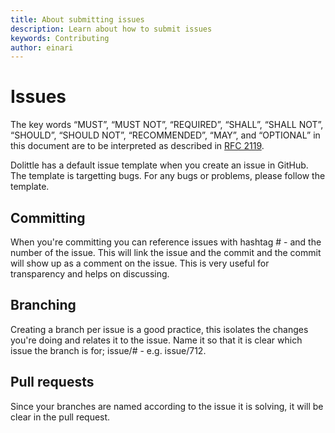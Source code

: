 ```yaml
---
title: About submitting issues
description: Learn about how to submit issues
keywords: Contributing
author: einari
---
```

# Issues

The key words “MUST”, “MUST NOT”, “REQUIRED”, “SHALL”, “SHALL NOT”, “SHOULD”, “SHOULD NOT”,
“RECOMMENDED”, “MAY”, and “OPTIONAL” in this document are to be interpreted as described in
[RFC 2119](https://tools.ietf.org/html/rfc2119).

Dolittle has a default issue template when you create an issue in GitHub.
The template is targetting bugs. For any bugs or problems, please follow the template.

## Committing

When you're committing you can reference issues with hashtag # - and the number of the issue.
This will link the issue and the commit and the commit will show up as a comment on the
issue. This is very useful for transparency and helps on discussing.

## Branching

Creating a branch per issue is a good practice, this isolates the changes you're doing and relates
it to the issue. Name it so that it is clear which issue the branch is for; issue/# - e.g. issue/712.

## Pull requests

Since your branches are named according to the issue it is solving, it will be clear in the pull request.
